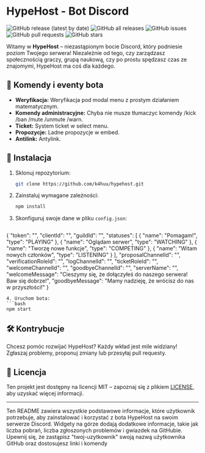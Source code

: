 
# HypeHost - Bot Discord

![GitHub release (latest by date)](https://img.shields.io/github/v/release/twoj-uzytkownik/hypehost)
![GitHub all releases](https://img.shields.io/github/downloads/twoj-uzytkownik/hypehost/total)
![GitHub issues](https://img.shields.io/github/issues/twoj-uzytkownik/hypehost)
![GitHub pull requests](https://img.shields.io/github/issues-pr/twoj-uzytkownik/hypehost)
![GitHub stars](https://img.shields.io/github/stars/twoj-uzytkownik/hypehost?style=social)

Witamy w **HypeHost** – niezastąpionym bocie Discord, który podniesie poziom Twojego serwera! Niezależnie od tego, czy zarządzasz społecznością graczy, grupą naukową, czy po prostu spędzasz czas ze znajomymi, HypeHost ma coś dla każdego.

## 🌟 Komendy i eventy bota

- **Weryfikacja:** Weryfikacja pod modal menu z prostym działaniem matematycznym.
- **Komendy administracyjne:** Chyba nie musze tłumaczyc komendy /kick /ban /mute /unmute /warn.
- **Ticket:** System ticket w select menu.
- **Propozycje:** Ladne propozycje w embed.
- **Antilink:** Antylink.

## 🔧 Instalacja

1. Sklonuj repozytorium:
   ```bash
   git clone https://github.com/k4huu/hypehost.git
   ```
2. Zainstaluj wymagane zależności:
   ```bash
   npm install
   ```
3. Skonfiguruj swoje dane w pliku `config.json`:
   ```bash
{
  "token": "",
  "clientId": "",
  "guildId": "",
  "statuses": [
    { "name": "Pomagam!", "type": "PLAYING" },
    { "name": "Oglądam serwer", "type": "WATCHING" },
    { "name": "Tworzę nowe funkcje", "type": "COMPETING" },
    { "name": "Witam nowych członków", "type": "LISTENING" }
  ],
  "proposalChannelId": "",
  "verificationRoleId": "",
  "logChannelId": "",
  "ticketRoleId": "",
  "welcomeChannelId": "",
  "goodbyeChannelId": "",
  "serverName": "",
  "welcomeMessage": "Cieszymy się, że dołączyłeś do naszego serwera! Baw się dobrze!",
  "goodbyeMessage": "Mamy nadzieję, że wrócisz do nas w przyszłości!"
}

   ```
4. Uruchom bota:
   ```bash
   npm start
   ```

## 🛠 Kontrybucje

Chcesz pomóc rozwijać HypeHost? Każdy wkład jest mile widziany! Zgłaszaj problemy, proponuj zmiany lub przesyłaj pull requesty.

## 📄 Licencja

Ten projekt jest dostępny na licencji MIT – zapoznaj się z plikiem [LICENSE](LICENSE), aby uzyskać więcej informacji.

---

Ten README zawiera wszystkie podstawowe informacje, które użytkownik potrzebuje, aby zainstalować i korzystać z bota HypeHost na swoim serwerze Discord. Widgety na górze dodają dodatkowe informacje, takie jak liczba pobrań, liczba zgłoszonych problemów i gwiazdek na GitHubie. Upewnij się, że zastąpisz "twoj-uzytkownik" swoją nazwą użytkownika GitHub oraz dostosujesz linki i komendy

